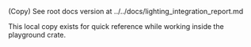 (Copy) See root docs version at ../../docs/lighting_integration_report.md

This local copy exists for quick reference while working inside the playground crate.
